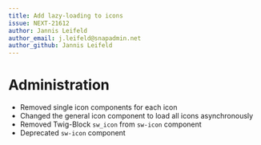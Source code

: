 ```yaml
---
title: Add lazy-loading to icons
issue: NEXT-21612
author: Jannis Leifeld
author_email: j.leifeld@snapadmin.net
author_github: Jannis Leifeld
---
```

# Administration
* Removed single icon components for each icon
* Changed the general icon component to load all icons asynchronously
* Removed Twig-Block `sw_icon` from `sw-icon` component
* Deprecated `sw-icon` component
